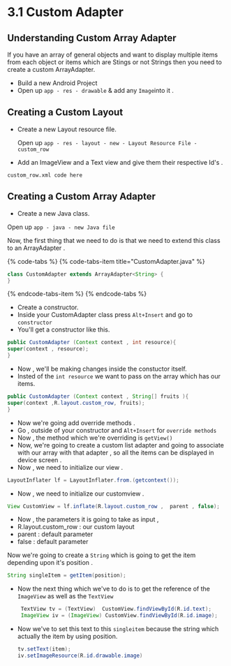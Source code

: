 # 3.1 Custom Adapter

## Understanding Custom Array Adapter

If you have an array of general objects and want to display multiple items from each object or items which are Stings or not Strings then you need to create a custom ArrayAdapter.

* Build a new Android Project 
* Open up `app - res - drawable` & add any `Image`into it . 

## Creating a  Custom Layout

* Create a new Layout resource file.

  Open up `app - res - layout - new - Layout Resource File - custom_row`

* Add an ImageView and a Text view and give them their respective Id's .

`custom_row.xml code here`

## Creating a Custom Array Adapter

* Create a new Java class.

Open up `app - java - new Java file`

Now, the first thing that we need to do is that we need to extend this class to an ArrayAdapter .

{% code-tabs %}
{% code-tabs-item title="CustomAdapter.java" %}
```java
class CustomAdapter extends ArrayAdapter<String> {
}
```
{% endcode-tabs-item %}
{% endcode-tabs %}

* Create a constructor.
* Inside your CustomAdapter class press `Alt+Insert` and go to `constructor`
* You'll get a constructor like this.

```java
public CustomAdapter (Context context , int resource){
super(context , resource);
}
```

* Now , we'll be making changes inside the constuctor itself.
* Insted of the `int resource` we want to pass on the array which has our items.

```java
public CustomAdapter (Context context , String[] fruits ){
super(context ,R.layout.custom_row, fruits);
}
```

* Now we're going add override methods .
* Go , outside of your constructor and `Alt+Insert` for `override methods`
* Now , the method which we're overriding is `getView()`
* Now, we're going to create a custom list adapter and going to associate with our array with that adapter , so all the items can be displayed in device screen .
* Now , we need to initialize our view .

```java
LayoutInflater lf = LayoutInflater.from.(getcontext());
```

* Now , we need to initialize our customview .

```java
View CustomView = lf.inflate(R.layout.custom_row ,  parent , false);
```

* Now , the parameters it is going to take as input ,
* R.layout.custom\_row : our custom layout
* parent : default parameter
* false : default parameter

Now we're going to create a `String` which is going to get the item depending upon it's position .

```java
String singleItem = getItem(position);
```

* Now the next thing which we've to do is to get the reference of the `ImageView` as well as the `TextView`

  ```java
   TextView tv = (TextView)  CustomView.findViewById(R.id.text);
   ImageView iv = (ImageView) CustomView.findViewById(R.id.image);
  ```

* Now we've to set this text to this `singleitem` because the string which actually the item by using position.

  ```java
  tv.setText(item);
  iv.setImageResource(R.id.drawable.image)
  ```

